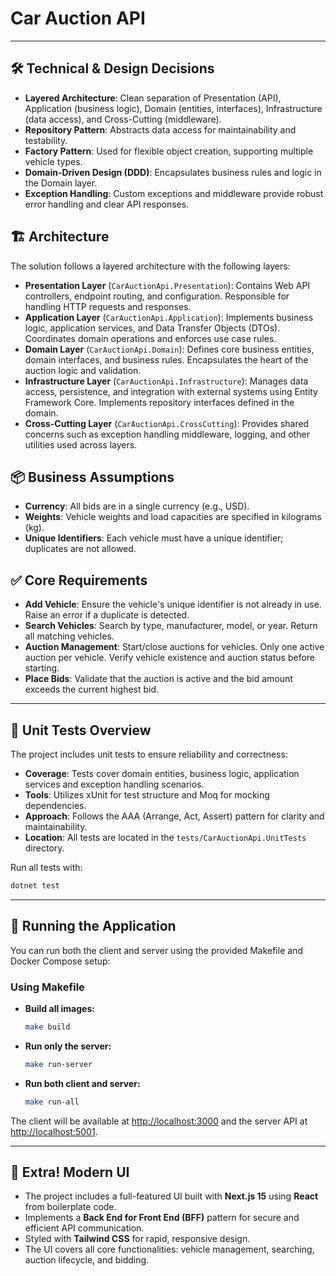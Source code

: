 # Car Auction API

---
## 🛠️ Technical & Design Decisions

- **Layered Architecture**: Clean separation of Presentation (API), Application (business logic), Domain (entities, interfaces), Infrastructure (data access), and Cross-Cutting (middleware).
- **Repository Pattern**: Abstracts data access for maintainability and testability.
- **Factory Pattern**: Used for flexible object creation, supporting multiple vehicle types.
- **Domain-Driven Design (DDD)**: Encapsulates business rules and logic in the Domain layer.
- **Exception Handling**: Custom exceptions and middleware provide robust error handling and clear API responses.

## 🏗️ Architecture

The solution follows a layered architecture with the following layers:

- **Presentation Layer** (`CarAuctionApi.Presentation`): Contains Web API controllers, endpoint routing, and configuration. Responsible for handling HTTP requests and responses.
- **Application Layer** (`CarAuctionApi.Application`): Implements business logic, application services, and Data Transfer Objects (DTOs). Coordinates domain operations and enforces use case rules.
- **Domain Layer** (`CarAuctionApi.Domain`): Defines core business entities, domain interfaces, and business rules. Encapsulates the heart of the auction logic and validation.
- **Infrastructure Layer** (`CarAuctionApi.Infrastructure`): Manages data access, persistence, and integration with external systems using Entity Framework Core. Implements repository interfaces defined in the domain.
- **Cross-Cutting Layer** (`CarAuctionApi.CrossCutting`): Provides shared concerns such as exception handling middleware, logging, and other utilities used across layers.


## 📦 Business Assumptions

- **Currency**: All bids are in a single currency (e.g., USD).
- **Weights**: Vehicle weights and load capacities are specified in kilograms (kg).
- **Unique Identifiers**: Each vehicle must have a unique identifier; duplicates are not allowed.

## ✅ Core Requirements

- **Add Vehicle**: Ensure the vehicle's unique identifier is not already in use. Raise an error if a duplicate is detected.
- **Search Vehicles**: Search by type, manufacturer, model, or year. Return all matching vehicles.
- **Auction Management**: Start/close auctions for vehicles. Only one active auction per vehicle. Verify vehicle existence and auction status before starting.
- **Place Bids**: Validate that the auction is active and the bid amount exceeds the current highest bid.

---
## 🧪 Unit Tests Overview

The project includes unit tests to ensure reliability and correctness:

- **Coverage**: Tests cover domain entities, business logic, application services and exception handling scenarios.
- **Tools**: Utilizes xUnit for test structure and Moq for mocking dependencies.
- **Approach**: Follows the AAA (Arrange, Act, Assert) pattern for clarity and maintainability.
- **Location**: All tests are located in the `tests/CarAuctionApi.UnitTests` directory.

Run all tests with:
```bash
dotnet test
```

---
## 🚀 Running the Application

You can run both the client and server using the provided Makefile and Docker Compose setup:

### Using Makefile

- **Build all images:**
	```bash
	make build
	```
- **Run only the server:**
	```bash
	make run-server
	```
- **Run both client and server:**
	```bash
	make run-all
	```

The client will be available at [http://localhost:3000](http://localhost:3000) and the server API at [http://localhost:5001](http://localhost:5001).

---
## 🎨 Extra! Modern UI

- The project includes a full-featured UI built with **Next.js 15** using **React** from boilerplate code.
- Implements a **Back End for Front End (BFF)** pattern for secure and efficient API communication.
- Styled with **Tailwind CSS** for rapid, responsive design.
- The UI covers all core functionalities: vehicle management, searching, auction lifecycle, and bidding.

